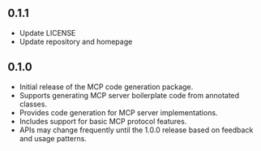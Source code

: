 ## 0.1.1
- Update LICENSE
- Update repository and homepage

## 0.1.0

- Initial release of the MCP code generation package.
- Supports generating MCP server boilerplate code from annotated classes.
- Provides code generation for MCP server implementations.
- Includes support for basic MCP protocol features.
- APIs may change frequently until the 1.0.0 release based on feedback and usage patterns.
